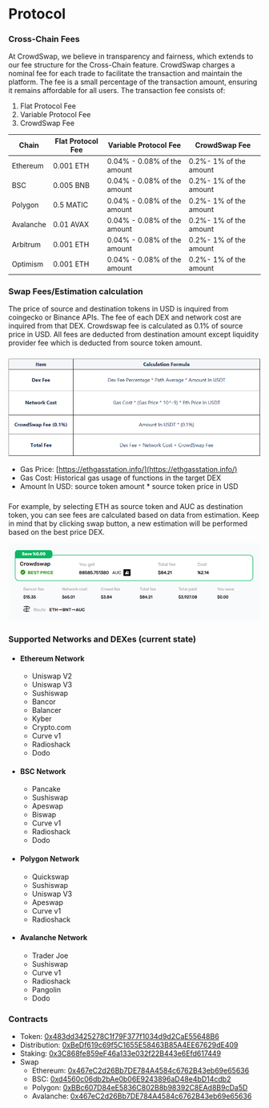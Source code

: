 # Protocol

### Cross-Chain Fees

At CrowdSwap, we believe in transparency and fairness, which extends to our fee structure for the Cross-Chain feature. CrowdSwap charges a nominal fee for each trade to facilitate the transaction and maintain the platform. The fee is a small percentage of the transaction amount, ensuring it remains affordable for all users.
The transaction fee consists of:
1. Flat Protocol Fee
2. Variable Protocol Fee
3. CrowdSwap Fee

| Chain      | Flat Protocol Fee | Variable Protocol Fee       | CrowdSwap Fee          |
| ---------- | ----------------- |  -------------------------- | ---------------------- |
| Ethereum   | 0.001 ETH         | 0.04% - 0.08% of the amount | 0.2%- 1% of the amount |
| BSC        | 0.005 BNB         | 0.04% - 0.08% of the amount | 0.2%- 1% of the amount |
| Polygon    | 0.5 MATIC         | 0.04% - 0.08% of the amount | 0.2%- 1% of the amount |
| Avalanche  | 0.01 AVAX         | 0.04% - 0.08% of the amount | 0.2%- 1% of the amount |
| Arbitrum   | 0.001 ETH         | 0.04% - 0.08% of the amount | 0.2%- 1% of the amount |
| Optimism   | 0.001 ETH         | 0.04% - 0.08% of the amount | 0.2%- 1% of the amount |

### Swap Fees/Estimation calculation
  
The price of source and destination tokens in USD is inquired from coingecko or Binance APIs.
The fee of each DEX and network cost are inquired from that DEX. Crowdswap fee is calculated as 0.1% of source price in USD.
All fees are deducted from destination amount except liquidity provider fee which is deducted from source token amount.

###

![](../.gitbook/assets/calculation-fees-table.png)

* Gas Price: [https://ethgasstation.info/](https://ethgasstation.info/)
* Gas Cost: Historical gas usage of functions in the target DEX
* Amount In USD: source token amount * source token price in USD
###
For example, by selecting ETH as source token and AUC as destination token, you can see fees are calculated based on data from estimation.
Keep in mind that by clicking swap button, a new estimation will be performed based on the best price DEX. 

![](../.gitbook/assets/estimate.png)


### Supported Networks and DEXes (current state)

* #### Ethereum Network
    * Uniswap V2
    * Uniswap V3
    * Sushiswap
    * Bancor
    * Balancer
    * Kyber
    * Crypto.com
    * Curve v1
    * Radioshack
    * Dodo
####  
* #### BSC Network
    * Pancake
    * Sushiswap
    * Apeswap
    * Biswap
    * Curve v1
    * Radioshack
    * Dodo
####
* #### Polygon Network
    * Quickswap
    * Sushiswap
    * Uniswap V3
    * Apeswap
    * Curve v1
    * Radioshack
####
* #### Avalanche Network
    * Trader Joe
    * Sushiswap
    * Curve v1
    * Radioshack
    * Pangolin
    * Dodo
  
### Contracts

* Token: [0x483dd3425278C1f79F377f1034d9d2CaE55648B6](https://polygonscan.com/token/0x483dd3425278C1f79F377f1034d9d2CaE55648B6)
* Distribution: [0xBeDf619c69f5C1655E58463B85A4EE67629dE409](https://polygonscan.com/address/0xBeDf619c69f5C1655E58463B85A4EE67629dE409)
* Staking: [0x3C868fe859eF46a133e032f22B443e6Efd617449](https://polygonscan.com/address/0x3C868fe859eF46a133e032f22B443e6Efd617449)
* Swap
  * Ethereum: [0x467eC2d26Bb7DE784A4584c6762B43eb69e65636](https://etherscan.io/address/0x467eC2d26Bb7DE784A4584c6762B43eb69e65636)
  * BSC: [0xd4560c06db2bAe0b06E9243896aD48e4bD14cdb2](https://bscscan.com/address/0xd4560c06db2bAe0b06E9243896aD48e4bD14cdb2)
  * Polygon: [0xBBc607D84eE5836C802B8b98392C8EAd8B9cDa5D](https://polygonscan.com/address/0xBBc607D84eE5836C802B8b98392C8EAd8B9cDa5D)
  * Avalanche: [0x467eC2d26Bb7DE784A4584c6762B43eb69e65636](https://snowtrace.io/address/0x467eC2d26Bb7DE784A4584c6762B43eb69e65636)
